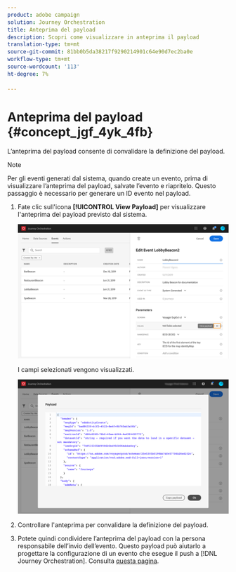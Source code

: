 ```yaml
---
product: adobe campaign
solution: Journey Orchestration
title: Anteprima del payload
description: Scopri come visualizzare in anteprima il payload
translation-type: tm+mt
source-git-commit: 81bb0b5da38217f9290214901c64e90d7ec2ba0e
workflow-type: tm+mt
source-wordcount: '113'
ht-degree: 7%

---
```




# Anteprima del payload {#concept_jgf_4yk_4fb}

L’anteprima del payload consente di convalidare la definizione del payload.

>[!NOTE]
>
>Per gli eventi generati dal sistema, quando create un evento, prima di visualizzare l’anteprima del payload, salvate l’evento e riapritelo. Questo passaggio è necessario per generare un ID evento nel payload.

1. Fate clic sull&#39;icona **[!UICONTROL View Payload]** per visualizzare l&#39;anteprima del payload previsto dal sistema.

   ![](../assets/journey13.png)

   I campi selezionati vengono visualizzati.

   ![](../assets/journey14.png)

1. Controllare l&#39;anteprima per convalidare la definizione del payload.

1. Potete quindi condividere l’anteprima del payload con la persona responsabile dell’invio dell’evento. Questo payload può aiutarlo a progettare la configurazione di un evento che esegue il push a [!DNL Journey Orchestration]. Consulta [questa pagina](../event/additional-steps-to-send-events-to-journey-orchestration.md).
